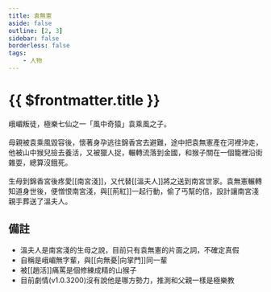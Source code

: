 ```yaml
---
title: 袁無憲
aside: false
outline: [2, 3]
sidebar: false
borderless: false
tags:
    - 人物
---
```


# {{ $frontmatter.title }}

峨嵋叛徒，極樂七仙之一「風中奇猿」袁乘風之子。
<br><br>
母親被袁乘風毀容後，懷著身孕逃往錦香宮去避難，途中把袁無憲產在河裡沖走，他被山中猴兒撿去養活，又被獵人捉，輾轉流落到金國，和猴子關在一個籠裡沿街雜耍，總算沒餓死。
<br><br>
生母到錦香宮後疼愛[[南宮淺]]，又代替[[溫夫人]]將之送到南宮世家。袁無憲輾轉知道身世後，便憎恨南宮淺，與[[荊紅]]一起行動，偷了丐幫的信，設計讓南宮淺親手葬送了溫夫人。

## 備註

- 溫夫人是南宮淺的生母之說，目前只有袁無憲的片面之詞，不確定真假
- 自稱是峨嵋無字輩，與[[向無憂|向掌門]]同一輩
- 被[[趙活]]痛罵是個修練成精的山猴子
- 目前劇情(v1.0.3200)沒有說他是哪方勢力，推測和父親一樣是極樂教
